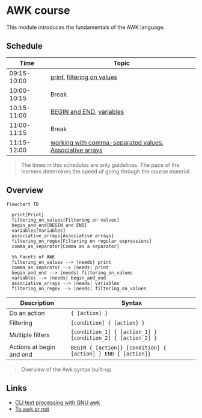 # AWK course

This module introduces the fundamentals of the AWK language.

## Schedule

Time          | Topic
--------------|-------------------------------
09:15-10:00   | [print](print.md), [filtering on values](filtering_on_values.md)
10:00-10:15   | Break
10:15-11:00   | [BEGIN and END](begin_and_end.md), [variables](variables.md)
11:00-11:15   | Break
11:15-12:00   | [working with comma-separated values](working_with_csvs.md), [Associative arrays](associative_arrays.md)

> The times in this schedules are only guidelines.
> The pace of the learners determines the speed of
> going through the course material.

## Overview

```mermaid
flowchart TD

  print[Print]
  filtering_on_values[Filtering on values]
  begin_and_end[BEGIN and END]
  variables[Variables]
  associative_arrays[Associative arrays]
  filtering_on_regex[Filtering on regular expressions]
  comma_as_separator[Comma as a separator]

  %% Facets of AWK
  filtering_on_values --> |needs| print
  comma_as_separator --> |needs| print
  begin_and_end --> |needs| filtering_on_values
  variables --> |needs| begin_and_end
  associative_arrays --> |needs| variables
  filtering_on_regex --> |needs| filtering_on_values
```

<!-- markdownlint-disable MD013 --><!-- Tables cannot be split up over lines, hence will break 80 characters per line -->

Description              |Syntax
-------------------------|---------------------
Do an action             |`{ [action] }`
Filtering                |`[condition] { [action] }`
Multiple filters         |`[condition_1] { [action_1] } [condition_2] { [action_2] }`
Actions at begin and end |`BEGIN { [action]} [condition] { [action] } END { [action]}`

<!-- markdownlint-enable MD013 -->

> Overview of the Awk syntax built-up

## Links

* [CLI text processing with GNU awk](https://learnbyexample.github.io/learn_gnuawk/)
* [To awk or not](https://pmitev.github.io/to-awk-or-not)
